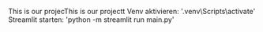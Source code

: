 This is our projecThis is our projectt
Venv aktivieren: '.venv\Scripts\activate'
Streamlit starten: 'python -m streamlit run  main.py'
